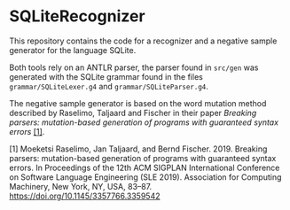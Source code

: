 # SQLiteRecognizer

This repository contains the code for a recognizer and a negative sample generator for the language SQLite.




Both tools rely on an ANTLR parser, the parser found in  `src/gen` was generated with the SQLite grammar found in the files `grammar/SQLiteLexer.g4` and `grammar/SQLiteParser.g4`.

The negative sample generator is based on the word mutation method described by Raselimo, Taljaard and Fischer in their paper _Breaking parsers: mutation-based generation of programs with guaranteed syntax errors_ [[1]](#1).


<a id="1">[1]</a>
Moeketsi Raselimo, Jan Taljaard, and Bernd Fischer. 2019. Breaking parsers: mutation-based generation of programs with guaranteed syntax errors. In Proceedings of the 12th ACM SIGPLAN International Conference on Software Language Engineering (SLE 2019). Association for Computing Machinery, New York, NY, USA, 83–87. https://doi.org/10.1145/3357766.3359542

